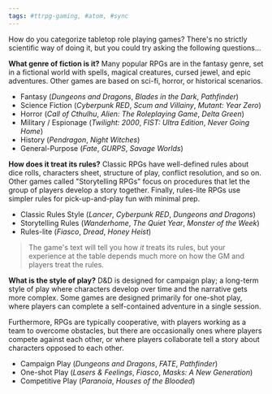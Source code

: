 ```yaml
---
tags: #ttrpg-gaming, #atom, #sync
---
```


How do you categorize tabletop role playing games? There's no strictly scientific way of doing it, but you could try asking the following questions...

**What genre of fiction is it?** Many popular RPGs are in the fantasy genre, set in a fictional world with spells, magical creatures, cursed jewel, and epic adventures. Other games are based on sci-fi, horror, or historical scenarios.

- Fantasy (*Dungeons and Dragons*, *Blades in the Dark*, *Pathfinder*)
- Science Fiction (*Cyberpunk RED*, *Scum and Villainy*, *Mutant: Year Zero*)
- Horror (*Call of Cthulhu*, *Alien: The Roleplaying Game*, *Delta Green*)
- Military / Espionage (*Twilight: 2000*, *FIST: Ultra Edition*, *Never Going Home*)
- History (*Pendragon*, *Night Witches*)
- General-Purpose (*Fate*, *GURPS*, *Savage Worlds*)

**How does it treat its rules?** Classic RPGs have well-defined rules about dice rolls, characters sheet, structure of play, conflict resolution, and so on. Other games called "Storytelling RPGs" focus on procedures that let the group of players develop a story together. Finally, rules-lite RPGs use simpler rules for pick-up-and-play fun with minimal prep.

- Classic Rules Style (*Lancer*, *Cyberpunk RED*, *Dungeons and Dragons*)
- Storytelling Rules (*Wanderhome*, *The Quiet Year*, *Monster of the Week*)
- Rules-lite (*Fiasco*, *Dread*, *Honey Heist*)

> The game's text will tell you how *it* treats its rules, but your experience at the table depends much more on how the GM and players treat the rules.

**What is the style of play?** D&D is designed for campaign play; a long-term style of play where characters develop over time and the narrative gets more complex. Some games are designed primarily for one-shot play, where players can complete a self-contained adventure in a single session.

Furthermore, RPGs are typically cooperative, with players working as a team to overcome obstacles, but there are occasionally ones where players compete against each other, or where players collaborate tell a story about characters opposed to each other.

- Campaign Play (*Dungeons and Dragons*, *FATE*, *Pathfinder*)
- One-shot Play (*Lasers & Feelings*, *Fiasco*, *Masks: A New Generation*)
- Competitive Play (*Paranoia*, *Houses of the Blooded*)